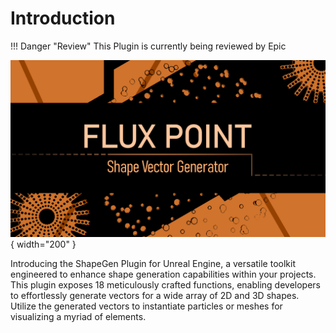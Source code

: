 # Introduction

!!! Danger "Review"
    This Plugin is currently being reviewed by Epic

![Flux Point](../assets/images/flux-point/cover.png){ width="200" }

Introducing the ShapeGen Plugin for Unreal Engine, a versatile toolkit engineered to enhance shape generation capabilities within your projects. This plugin exposes 18 meticulously crafted functions, enabling developers to effortlessly generate vectors for a wide array of 2D and 3D shapes.
Utilize the generated vectors to instantiate particles or meshes for visualizing a myriad of elements.
